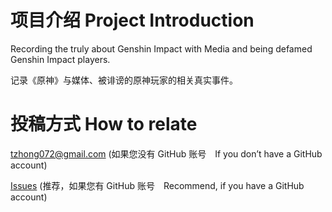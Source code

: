 # 项目介绍 Project Introduction

Recording the truly about Genshin Impact with Media and being defamed Genshin Impact players.

记录《原神》与媒体、被诽谤的原神玩家的相关真实事件。

# 投稿方式 How to relate

tzhong072@gmail.com (如果您没有 GitHub 账号　If you don’t have a GitHub account)

[Issues](https://github.com/bxx-114514/iming-blog/issues) (推荐，如果您有 GitHub 账号　Recommend, if you have a GitHub account)
